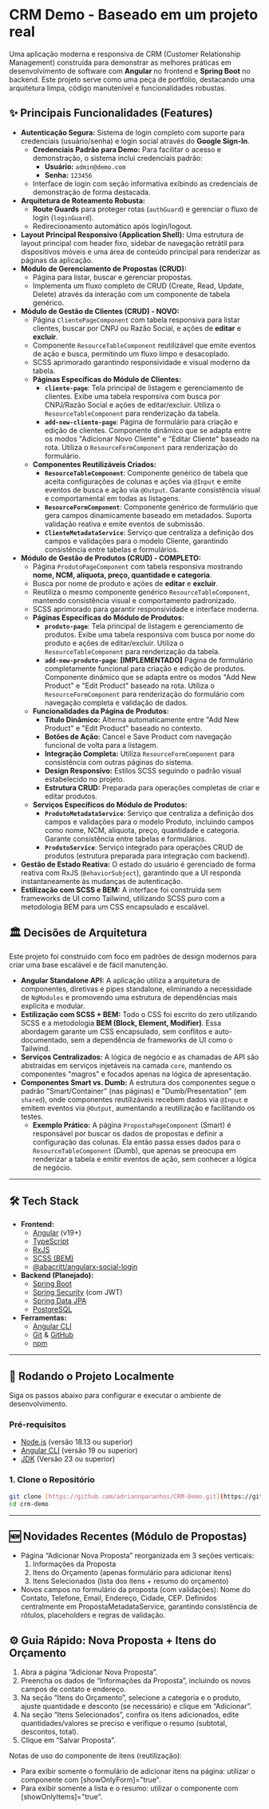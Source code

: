 # CRM Demo - Baseado em um projeto real 

Uma aplicação moderna e responsiva de CRM (Customer Relationship Management) construída para demonstrar as melhores práticas em desenvolvimento de software com **Angular** no frontend e **Spring Boot** no backend. Este projeto serve como uma peça de portfólio, destacando uma arquitetura limpa, código manutenível e funcionalidades robustas.

## ✨ Principais Funcionalidades (Features)

* **Autenticação Segura:** Sistema de login completo com suporte para credenciais (usuário/senha) e login social através do **Google Sign-In**.
    * **Credenciais Padrão para Demo:** Para facilitar o acesso e demonstração, o sistema inclui credenciais padrão:
        * **Usuário:** `admin@demo.com`
        * **Senha:** `123456`
    * Interface de login com seção informativa exibindo as credenciais de demonstração de forma destacada.
* **Arquitetura de Roteamento Robusta:**
    * **Route Guards** para proteger rotas (`authGuard`) e gerenciar o fluxo de login (`loginGuard`).
    * Redirecionamento automático após login/logout.
* **Layout Principal Responsivo (Application Shell):** Uma estrutura de layout principal com header fixo, sidebar de navegação retrátil para dispositivos móveis e uma área de conteúdo principal para renderizar as páginas da aplicação.
* **Módulo de Gerenciamento de Propostas (CRUD):**
    * Página para listar, buscar e gerenciar propostas.
    * Implementa um fluxo completo de CRUD (Create, Read, Update, Delete) através da interação com um componente de tabela genérico.
* **Módulo de Gestão de Clientes (CRUD) - NOVO:**  
    * Página `ClientePageComponent` com tabela responsiva para listar clientes, buscar por CNPJ ou Razão Social, e ações de **editar** e **excluir**.  
    * Componente `ResourceTableComponent` reutilizável que emite eventos de ação e busca, permitindo um fluxo limpo e desacoplado.  
    * SCSS aprimorado garantindo responsividade e visual moderno da tabela.
    * **Páginas Específicas do Módulo de Clientes:**
        * **`cliente-page`**: Tela principal de listagem e gerenciamento de clientes. Exibe uma tabela responsiva com busca por CNPJ/Razão Social e ações de editar/excluir. Utiliza o `ResourceTableComponent` para renderização da tabela.
        * **`add-new-cliente-page`**: Página de formulário para criação e edição de clientes. Componente dinâmico que se adapta entre os modos "Adicionar Novo Cliente" e "Editar Cliente" baseado na rota. Utiliza o `ResourceFormComponent` para renderização do formulário.
    * **Componentes Reutilizáveis Criados:**
        * **`ResourceTableComponent`**: Componente genérico de tabela que aceita configurações de colunas e ações via `@Input` e emite eventos de busca e ação via `@Output`. Garante consistência visual e comportamental em todas as listagens.
        * **`ResourceFormComponent`**: Componente genérico de formulário que gera campos dinamicamente baseado em metadados. Suporta validação reativa e emite eventos de submissão.
        * **`ClienteMetadataService`**: Serviço que centraliza a definição dos campos e validações para o modelo Cliente, garantindo consistência entre tabelas e formulários.
* **Módulo de Gestão de Produtos (CRUD) - COMPLETO:**  
    * Página `ProdutoPageComponent` com tabela responsiva mostrando **nome, NCM, alíquota, preço, quantidade e categoria**.  
    * Busca por nome de produto e ações de **editar** e **excluir**.  
    * Reutiliza o mesmo componente genérico `ResourceTableComponent`, mantendo consistência visual e comportamento padronizado.  
    * SCSS aprimorado para garantir responsividade e interface moderna.
    * **Páginas Específicas do Módulo de Produtos:**
        * **`produto-page`**: Tela principal de listagem e gerenciamento de produtos. Exibe uma tabela responsiva com busca por nome do produto e ações de editar/excluir. Utiliza o `ResourceTableComponent` para renderização da tabela.
        * **`add-new-produto-page`**: **[IMPLEMENTADO]** Página de formulário completamente funcional para criação e edição de produtos. Componente dinâmico que se adapta entre os modos "Add New Product" e "Edit Product" baseado na rota. Utiliza o `ResourceFormComponent` para renderização do formulário com navegação completa e validação de dados.
    * **Funcionalidades da Página de Produtos:**
        * **Título Dinâmico:** Alterna automaticamente entre "Add New Product" e "Edit Product" baseado no contexto.
        * **Botões de Ação:** Cancel e Save Product com navegação funcional de volta para a listagem.
        * **Integração Completa:** Utiliza `ResourceFormComponent` para consistência com outras páginas do sistema.
        * **Design Responsivo:** Estilos SCSS seguindo o padrão visual estabelecido no projeto.
        * **Estrutura CRUD:** Preparada para operações completas de criar e editar produtos.
    * **Serviços Específicos do Módulo de Produtos:**
        * **`ProdutoMetadataService`**: Serviço que centraliza a definição dos campos e validações para o modelo Produto, incluindo campos como nome, NCM, alíquota, preço, quantidade e categoria. Garante consistência entre tabelas e formulários.
        * **`ProdutoService`**: Serviço integrado para operações CRUD de produtos (estrutura preparada para integração com backend).
* **Gestão de Estado Reativa:** O estado do usuário é gerenciado de forma reativa com RxJS (`BehaviorSubject`), garantindo que a UI responda instantaneamente às mudanças de autenticação.
* **Estilização com SCSS e BEM:** A interface foi construída sem frameworks de UI como Tailwind, utilizando SCSS puro com a metodologia BEM para um CSS encapsulado e escalável.


## 🏛️ Decisões de Arquitetura

Este projeto foi construído com foco em padrões de design modernos para criar uma base escalável e de fácil manutenção.

* **Angular Standalone API:** A aplicação utiliza a arquitetura de componentes, diretivas e pipes standalone, eliminando a necessidade de `NgModules` e promovendo uma estrutura de dependências mais explícita e modular.
* **Estilização com SCSS + BEM:** Todo o CSS foi escrito do zero utilizando SCSS e a metodologia **BEM (Block, Element, Modifier)**. Essa abordagem garante um CSS encapsulado, sem conflitos e auto-documentado, sem a dependência de frameworks de UI como o Tailwind.
* **Serviços Centralizados:** A lógica de negócio e as chamadas de API são abstraídas em serviços injetáveis na camada `core`, mantendo os componentes "magros" e focados apenas na lógica de apresentação.
* **Componentes Smart vs. Dumb:** A estrutura dos componentes segue o padrão "Smart/Container" (nas páginas) e "Dumb/Presentation" (em `shared`), onde componentes reutilizáveis recebem dados via `@Input` e emitem eventos via `@Output`, aumentando a reutilização e facilitando os testes.
    * **Exemplo Prático:** A página `PropostaPageComponent` (Smart) é responsável por buscar os dados de propostas e definir a configuração das colunas. Ela então passa esses dados para o `ResourceTableComponent` (Dumb), que apenas se preocupa em renderizar a tabela e emitir eventos de ação, sem conhecer a lógica de negócio.
---
## 🛠️ Tech Stack

* **Frontend:**
    * [Angular](https://angular.dev/) (v19+)
    * [TypeScript](https://www.typescriptlang.org/)
    * [RxJS](https://rxjs.dev/)
    * [SCSS (BEM)](https://getbem.com/)
    * [@abacritt/angularx-social-login](https://www.npmjs.com/package/@abacritt/angularx-social-login)
* **Backend (Planejado):**
    * [Spring Boot](https://spring.io/projects/spring-boot)
    * [Spring Security](https://spring.io/projects/spring-security) (com JWT)
    * [Spring Data JPA](https://spring.io/projects/spring-data-jpa)
    * [PostgreSQL](https://www.postgresql.org/)
* **Ferramentas:**
    * [Angular CLI](https://angular.dev/tools/cli)
    * [Git](https://git-scm.com/) & [GitHub](https://github.com/)
    * [npm](https://www.npmjs.com/)

---
## 🚀 Rodando o Projeto Localmente

Siga os passos abaixo para configurar e executar o ambiente de desenvolvimento.

### Pré-requisitos

* [Node.js](https://nodejs.org/) (versão 18.13 ou superior)
* [Angular CLI](https://angular.dev/tools/cli) (versão 19 ou superior)
* [JDK](https://www.oracle.com/br/java/technologies/downloads) (Versão 23 ou superior)

### 1. Clone o Repositório
```bash
git clone [https://github.com/adriannparanhos/CRM-Demo.git](https://github.com/adriannparanhos/CRM-Demo.git)
cd crm-demo
```

---
## 🆕 Novidades Recentes (Módulo de Propostas)

- Página “Adicionar Nova Proposta” reorganizada em 3 seções verticais:
  1) Informações da Proposta
  2) Itens do Orçamento (apenas formulário para adicionar itens)
  3) Itens Selecionados (lista dos itens + resumo do orçamento)
- Novos campos no formulário da proposta (com validações): Nome do Contato, Telefone, Email, Endereço, Cidade, CEP. Definidos centralmente em PropostaMetadataService, garantindo consistência de rótulos, placeholders e regras de validação.

## ⚙️ Guia Rápido: Nova Proposta + Itens do Orçamento

1) Abra a página “Adicionar Nova Proposta”.
2) Preencha os dados de “Informações da Proposta”, incluindo os novos campos de contato e endereço.
3) Na seção “Itens do Orçamento”, selecione a categoria e o produto, ajuste quantidade e desconto (se necessário) e clique em “Adicionar”.
4) Na seção “Itens Selecionados”, confira os itens adicionados, edite quantidades/valores se preciso e verifique o resumo (subtotal, descontos, total).
5) Clique em “Salvar Proposta”.

Notas de uso do componente de itens (reutilização):
- Para exibir somente o formulário de adicionar itens na página: utilizar o componente com [showOnlyForm]="true".
- Para exibir somente a lista e o resumo: utilizar o componente com [showOnlyItems]="true".
